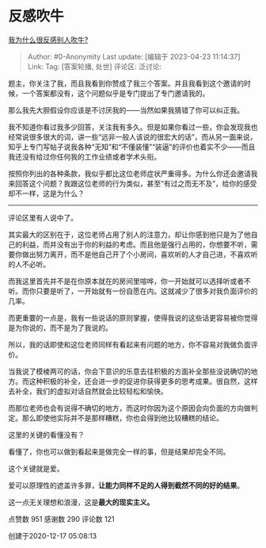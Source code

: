# 反感吹牛
[我为什么很反感别人吹牛?](https://www.zhihu.com/question/354113709/answer/1630792144)

> Author: #0-Anonymity
> Last update: [编辑于 2023-04-23 11:14:37]
> Link:
> Tag: [答案轮播, 处世]
> 评论区:
> 泛讨论:

题主，你关注了我，而且我看到你赞成了我三个答案。并且我看到这个邀请的时候，一个答案都没有，这个问题似乎是专门提出了专门邀请我的。

那么我先大胆假设你应该是不讨厌我的——当然如果我猜错了你可以纠正我。

我不知道你看过我多少回答，关注我有多久。但是如果你看过一些，你会发现我也经常说很多很大的词，讲一些“远非一般人该说的很宏大的话”，而从另一面来说，知乎上专门写帖子说我各种“无知”和“不懂装懂”“装逼”的评价也着实不少——而且我还没有给过你任何我的工作业绩或者学术头衔。

按照你列出的各种条款，我似乎都比这位老师症状严重得多。为什么你还会邀请我来回答这个问题？我跟这位老师的行为类似，甚至“有过之而无不及”，给你的感受却不一样，这是为什么？

--------------------

评论区里有人说中了。

其实最大的区别在于，这位老师占用了别人的注意力，却让你感到他只是为了他自己的利益，而并没有出于你的利益的考虑。而且他是强行占用的，你想要不听，需要你做出努力离开，而不是他自己开了个小房间，喜欢听的人才自己进，不喜欢听的人不必听。

而我这里首先并不是在你原本就在的房间里喧哗，你一开始就可以选择听或者不听。而你只要是听了，一开始就有一份自愿在内。这就减少了很多对我负面评价的几率。

而更重要的一点是，我有一些说话的原则掌握，使得我说的这些话更容易被你觉得是为你说的，而不是为了我说的。

所以，我的话即使和这位老师同样有看起来有问题的地方，你不容易对我做负面评价。

当我说了模棱两可的话，你会下意识的乐意去往积极的方面补全那些没说确切的地方。而这种积极的补全，还会进一步的促进你获得更多的思考成果。很自然，这样去补全，我们的虚拟对话自然就会比较轻松和愉快。

而那位老师也会有说得不确切的地方，而这时你因为这个原因会向负面的方向做判定。那么即使他实际并不是那样糟糕，你也会得到他比较糟糕的结论。

这里的关键的看懂没有？

看懂了，你也可以做到看起来是做完全一样的事，但是结果却完全不同。

这个关键就是爱。

爱可以原理性的遮盖许多罪，**让能力同样不足的人得到截然不同的好的结果**。

这一点无关理想和浪漫，这是**最大的现实主义。**

点赞数 951
感谢数 290
评论数 121

创建于2020-12-17 05:08:13